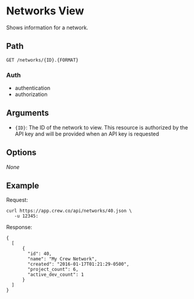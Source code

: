# Networks View

Shows information for a network.

## Path

`GET /networks/{ID}.{FORMAT}`

### Auth

- authentication
- authorization

## Arguments

- `{ID}`: The ID of the network to view. This resource is authorized by the API key and will be provided when an API
key is requested

## Options

*None*

## Example

Request:
```
curl https://app.crew.co/api/networks/40.json \
   -u 12345:
```

Response:
```
{
  [
      {
        "id": 40,
        "name": "My Crew Network",
        "created": "2016-01-17T01:21:29-0500",
        "project_count": 6,
        "active_dev_count": 1
      }
  ]
}
```
